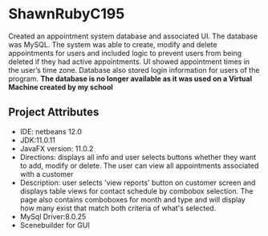 # ShawnRubyC195
Created an appointment system database and associated UI. The database was 
MySQL. The system was able to create, modify and delete appointments for users and included logic to prevent users 
from being deleted if they had active appointments. UI showed appointment times in the user’s time zone. Database also 
stored login information for users of the program. ****The database is no longer available as it was used on a Virtual Machine created by my school****

## Project Attributes
- IDE: netbeans 12.0
- JDK:11.0.11
- JavaFX version: 11.0.2
- Directions: displays all info and user selects buttons whether they want to add, modify or delete. The user can view all appointments associated with a customer
- Description: user selects 'view reports' button on customer screen and displays table views for 
contact schedule by combobox selection. The page also contains comboboxes for month and type and will display how many exist that match both 
criteria of what's selected. 
- MySql Driver:8.0.25
- Scenebuilder for GUI
